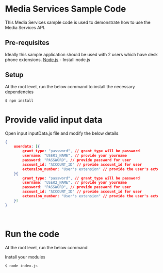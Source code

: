 # Media Services Sample Code

This Media Services sample code is used to demonstrate how to use the Media Services API.

## Pre-requisites
Ideally this sample application should be used with 2 users which have desk phone extensions.
[Node.js](https://nodejs.org/en/) - Install node.js


## Setup

At the root level, run the below command to install the necessary dependencies

```
$ npm install
```

# Provide valid input data

Open input inputData.js file and modify the below details

```json
{
    userdata: [{
        grant_type: "password", // grant_type will be password
        username: "USER1_NAME", // provide your yourname
        password: "PASSWORD", // provide password for user
        account_id: "ACCOUNT_ID" // provide account_id for user
        extension_number: "User's extension" // provide the user's extension
    }{
        grant_type: "password", // grant_type will be password
        username: "USER2_NAME", // provide your yourname
        password: "PASSWORD", // provide password for user
        account_id: "ACCOUNT_ID" // provide account_id for user
        extension_number: "User's extension" // provide the user's extension
    }]
}
```

<br />

# Run the code

At the root level, run the below command

Install your modules
```
$ node index.js
```

